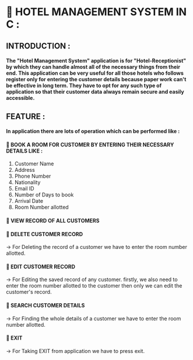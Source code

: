 # 🏨 HOTEL MANAGEMENT SYSTEM IN C :

## INTRODUCTION :
#### The "Hotel Management System" application is for "Hotel-Receptionist" by which they can handle almost all of the necessary things from their end. This application can be very useful for all those hotels who follows register only for entering the customer details because paper work can't be effective in long term. They have to opt for any such type of application so that their customer data always remain secure and easily accessible.


## FEATURE :
#### In application there are lots of operation which  can be performed like :

#### 💠 BOOK A ROOM FOR CUSTOMER BY ENTERING THEIR NECESSARY DETAILS LIKE :
1. Customer Name
2. Address
3. Phone Number
4. Nationality
5. Email ID
6. Number of Days to book
7. Arrival Date
8. Room Number allotted
#### 💠 VIEW RECORD OF ALL CUSTOMERS

#### 💠 DELETE CUSTOMER RECORD
-> For Deleting the record of a customer we have to enter the room number allotted. 

#### 💠 EDIT CUSTOMER RECORD
-> For Editing the saved record of any customer. firstly, we also need to enter the room number allotted to the customer then only we can edit the customer's record.
 
#### 💠 SEARCH CUSTOMER DETAILS
-> For Finding the whole details of a customer we have to enter the room number allotted.

#### 💠 EXIT
-> For Taking EXIT from application we have to press exit.
